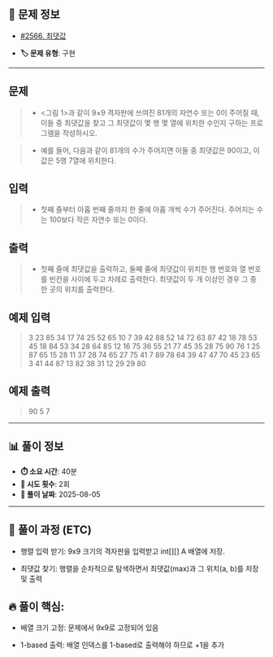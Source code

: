 ## 📍 문제 정보

- [#2566. 최댓값](https://www.acmicpc.net/problem/2566)
  <img src="https://static.solved.ac/tier_small/3.svg" width="16" height="16">

- **🏷️ 문제 유형**: 구현

---

## 문제

> - <그림 1>과 같이 9×9 격자판에 쓰여진 81개의 자연수 또는 0이 주어질 때, 이들 중 최댓값을 찾고 그 최댓값이 몇 행 몇 열에 위치한 수인지 구하는 프로그램을 작성하시오.

> - 예를 들어, 다음과 같이 81개의 수가 주어지면 이들 중 최댓값은 90이고, 이 값은 5행 7열에 위치한다.

## 입력

> - 첫째 줄부터 아홉 번째 줄까지 한 줄에 아홉 개씩 수가 주어진다. 주어지는 수는 100보다 작은 자연수 또는 0이다.

## 출력

> - 첫째 줄에 최댓값을 출력하고, 둘째 줄에 최댓값이 위치한 행 번호와 열 번호를 빈칸을 사이에 두고 차례로 출력한다. 최댓값이 두 개 이상인 경우 그 중 한 곳의 위치를 출력한다.

## 예제 입력

> 3 23 85 34 17 74 25 52 65
10 7 39 42 88 52 14 72 63
87 42 18 78 53 45 18 84 53
34 28 64 85 12 16 75 36 55
21 77 45 35 28 75 90 76 1
25 87 65 15 28 11 37 28 74
65 27 75 41 7 89 78 64 39
47 47 70 45 23 65 3 41 44
87 13 82 38 31 12 29 29 80

## 예제 출력

> 90
5 7

---

## 📊 풀이 정보

- **⏱️ 소요 시간**: 40분
- **🔄 시도 횟수**: 2회
- **📅 풀이 날짜**: 2025-08-05

---

## 💭 풀이 과정 (ETC)

- 행렬 입력 받기: 9x9 크기의 격자판을 입력받고 int[][] A 배열에 저장.

- 최댓값 찾기: 행렬을 순차적으로 탐색하면서 최댓값(max)과 그 위치(a, b)를 저장 및 출력


## 🔥 풀이 핵심:  

- 배열 크기 고정: 문제에서 9x9로 고정되어 있음

- 1-based 출력: 배열 인덱스를 1-based로 출력해야 하므로 +1을 추가